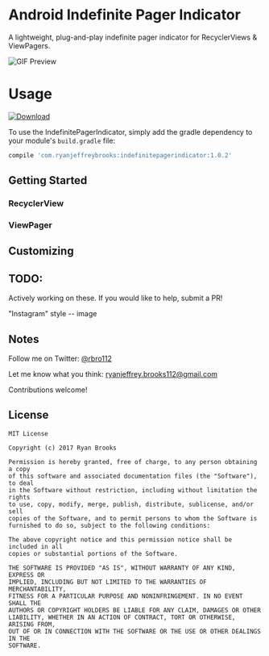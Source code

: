 # Android Indefinite Pager Indicator

A lightweight, plug-and-play indefinite pager indicator for RecyclerViews &amp; ViewPagers.

![GIF Preview](https://github.com/rbro112/Android-Indefinite-Pager-Indicator/blob/master/preview.gif)

# Usage

 [ ![Download](https://api.bintray.com/packages/rbro112/maven/IndefinitePagerIndicator/images/download.svg?version=1.0.1) ](https://bintray.com/rbro112/maven/IndefinitePagerIndicator/1.0.1/link)

To use the IndefinitePagerIndicator, simply add the gradle dependency to your module's `build.gradle` file:

```groovy
compile 'com.ryanjeffreybrooks:indefinitepagerindicator:1.0.2'
```

## Getting Started

### RecyclerView

### ViewPager

## Customizing

## TODO:

Actively working on these. If you would like to help, submit a PR!

"Instagram" style -- image


## Notes

Follow me on Twitter: [@rbro112](https://twitter.com/rbro112)

Let me know what you think: [ryanjeffrey.brooks112@gmail.com](mailto:ryanjeffrey.brooks112@gmail.com)

Contributions welcome!

## License
```
MIT License

Copyright (c) 2017 Ryan Brooks

Permission is hereby granted, free of charge, to any person obtaining a copy
of this software and associated documentation files (the "Software"), to deal
in the Software without restriction, including without limitation the rights
to use, copy, modify, merge, publish, distribute, sublicense, and/or sell
copies of the Software, and to permit persons to whom the Software is
furnished to do so, subject to the following conditions:

The above copyright notice and this permission notice shall be included in all
copies or substantial portions of the Software.

THE SOFTWARE IS PROVIDED "AS IS", WITHOUT WARRANTY OF ANY KIND, EXPRESS OR
IMPLIED, INCLUDING BUT NOT LIMITED TO THE WARRANTIES OF MERCHANTABILITY,
FITNESS FOR A PARTICULAR PURPOSE AND NONINFRINGEMENT. IN NO EVENT SHALL THE
AUTHORS OR COPYRIGHT HOLDERS BE LIABLE FOR ANY CLAIM, DAMAGES OR OTHER
LIABILITY, WHETHER IN AN ACTION OF CONTRACT, TORT OR OTHERWISE, ARISING FROM,
OUT OF OR IN CONNECTION WITH THE SOFTWARE OR THE USE OR OTHER DEALINGS IN THE
SOFTWARE.
```
